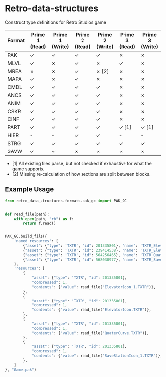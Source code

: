 # Retro-data-structures
Construct type definitions for Retro Studios game

| Format | Prime 1 (Read) | Prime 1 (Write) | Prime 2 (Read) | Prime 2 (Write) | Prime 3 (Read) | Prime 3 (Write) |
|--------| -------------- | --------------- | -------------- | --------------- | -------------- | --------------- |
| PAK    | &check;        | &check;         | &check;        | &check;         | &cross;        | &cross;         |
| MLVL   | &check;        | &cross;         | &check;        | &cross;         | &check;        | &cross;         |
| MREA   | &cross;        | &cross;         | &check;        | &cross; [2]     | &cross;        | &cross;         |
| MAPA   | &check;        | &cross;         | &check;        | &cross;         | &cross;        | &cross;         |
| CMDL   | &check;        | &check;         | &check;        | &check;         | &cross;        | &cross;         |
| ANCS   | &check;        | &check;         | &check;        | &check;         | &cross;        | &cross;         |
| ANIM   | &check;        | &check;         | &check;        | &check;         | &cross;        | &cross;         |
| CSKR   | &check;        | &check;         | &check;        | &check;         | &cross;        | &cross;         |
| CINF   | &check;        | &check;         | &check;        | &check;         | &cross;        | &cross;         |
| PART   | &check;        | &check;         | &check;        | &check;         | &check; [1]    | &check; [1]     |
| HIER   | -              | -               | &check;        | &check;         | -              | -               |
| STRG   | &check;        | &check;         | &check;        | &check;         | &check;        | &check;         |
| SAVW   | &check;        | &check;         | &cross;        | &cross;         | &cross;        | &cross;         |

* [1] All existing files parse, but not checked if exhaustive for what the game supports.
* [2] Missing re-calculation of how sections are split between blocks.


## Example Usage

```python
from retro_data_structures.formats.pak_gc import PAK_GC


def read_file(path):
    with open(path, "rb") as f:
        return f.read()


PAK_GC.build_file({
    'named_resources': [
        {"asset": {"type": 'TXTR', "id": 201335801}, "name": 'TXTR_ElevatorIcon_1'},
        {"asset": {"type": 'TXTR', "id": 239414538}, "name": 'TXTR_ElevatorIcon'},
        {"asset": {"type": 'TXTR', "id": 564256465}, "name": 'TXTR_QuaterCurve'},
        {"asset": {"type": 'TXTR', "id": 568030977}, "name": 'TXTR_SaveStationIcon_1'},
    ],
    'resources': [
        {
            "asset": {"type": 'TXTR', "id": 201335801},
            "compressed": 1,
            "contents": {"value": read_file("ElevatorIcon_1.TXTR")},
        },
        {
            "asset": {"type": 'TXTR', "id": 201335801},
            "compressed": 1,
            "contents": {"value": read_file("ElevatorIcon.TXTR")},
        },
        {
            "asset": {"type": 'TXTR', "id": 201335801},
            "compressed": 1,
            "contents": {"value": read_file("QuaterCurve.TXTR")},
        },
        {
            "asset": {"type": 'TXTR', "id": 201335801},
            "compressed": 1,
            "contents": {"value": read_file("SaveStationIcon_1.TXTR")},
        },
    ]
}, "Game.pak")

```
